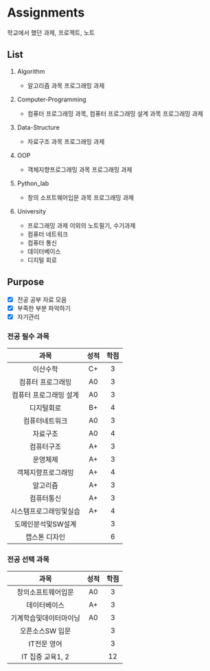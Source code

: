 # Assignments
  
학교에서 했던 과제, 프로젝트, 노트

## List

1. Algorithm
    - 알고리즘 과목 프로그래밍 과제

2. Computer-Programming
    - 컴퓨터 프로그래밍 과목, 컴퓨터 프로그래밍 설계 과목 프로그래밍 과제

3. Data-Structure
    - 자료구조 과목 프로그래밍 과제

4. OOP
    - 객체지향프로그래밍 과목 프로그래밍 과제


5. Python_lab
    - 창의 소프트웨어입문 과목 프로그래밍 과제


6. University
    - 프로그래밍 과제 이외의 노트필기, 수기과제
    - 컴퓨터 네트워크
    - 컴퓨터 통신
    - 데이터베이스
    - 디지털 회로

## Purpose

- [x] 전공 공부 자료 모음
- [x] 부족한 부분 파악하기
- [x] 자기관리

### 전공 필수 과목

<table stype = "border:1px solid green; text-align:center">
  <thead>
    <tr>
      <th style = "text-align:center">과목</th>
      <th style = "text-align:center">성적</th>
      <th style = "text-align:center">학점</th>
    </tr>
  </thead>
  <tbody>
    <tr>
      <td style="text-align:center">이산수학</td>
      <td style="text-align:center">C+</td>
      <td style="text-align:center">3</td>
    </tr>
     <tr>
      <td style="text-align:center">컴퓨터 프로그래밍</td>
      <td style="text-align:center">A0</td>
      <td style="text-align:center">3</td>
    </tr>
     <tr>
      <td style="text-align:center">컴퓨터 프로그래밍 설계</td>
      <td style="text-align:center">A0</td>
      <td style="text-align:center">3</td>
    </tr>
     <tr>
      <td style="text-align:center">디지털회로</td>
      <td style="text-align:center">B+</td>
      <td style="text-align:center">4</td>
    </tr>
     <tr>
      <td style ="text-align:center">컴퓨터네트워크</td>
      <td style ="text-align:center">A0</td>
      <td style ="text-align:center">3</td>
    </tr>
     <tr>
      <td style ="text-align:center">자료구조</td>
      <td style ="text-align:center">A0</td>
      <td style ="text-align:center">4</td>
    </tr>
     <tr>
      <td style ="text-align : center">컴퓨터구조</td>
      <td style ="text-align : center">A+</td>
      <td style ="text-align : center">3</td>
    </tr>
     <tr>
      <td style ="text-align:center">운영체제</td>
      <td style ="text-align:center">A+</td>
      <td style ="text-align:center">3</td>
    </tr>
     <tr>
      <td style ="text-align:center">객체지향프로그래밍</td>
      <td style ="text-align:center">A+</td>
      <td style ="text-align:center">4</td>
    </tr>
     <tr>
      <td style ="text-align:center">알고리즘</td>
      <td style ="text-align:center">A+</td>
      <td style ="text-align:center">3</td>
    </tr>
     <tr>
      <td style ="text-align:center">컴퓨터통신</td>
      <td style ="text-align:center">A+</td>
      <td style ="text-align:center">3</td>
    </tr>
     <tr>
      <td style ="text-align:center">시스템프로그래밍및실습</td>
      <td style ="text-align:center">A+</td>
      <td style ="text-align:center">4</td>
    </tr>
     <tr>
      <td style ="text-align:center">도메인분석및SW설계</td>
      <td style ="text-align:center"></td>
      <td style ="text-align:center">3</td>
    </tr>
     <tr>
      <td style ="text-align:center">캡스톤 디자인</td>
      <td style ="text-align:center"></td>
      <td style ="text-align:center">6</td>
    </tr>
  </tbody>
</table>

### 전공 선택 과목
<table stype = "border:1px solid green; text-align:center">
  <thead>
    <tr>
      <th style = "text-align:center">과목</th>
      <th style = "text-align:center">성적</th>
      <th style = "text-align:center">학점</th>
    </tr>
  </thead>
  <tbody>
    <tr>
      <td style="text-align:center">창의소프트웨어입문</td>
      <td style="text-align:center">A0</td>
      <td style="text-align:center">3</td>
    </tr>
    <tr>
      <td style="text-align:center">데이터베이스</td>
      <td style="text-align:center">A+</td>
      <td style="text-align:center">3</td>
    </tr>
    <tr>
      <td style="text-align:center">기계학습및데이터마이닝</td>
      <td style="text-align:center">A0</td>
      <td style="text-align:center">3</td>
    </tr>
    <tr>
      <td style="text-align:center">오픈소스SW 입문</td>
      <td style="text-align:center"> </td>
      <td style="text-align:center">3</td>
    </tr>
      <tr>
      <td style="text-align:center">IT전문 영어</td>
      <td style="text-align:center"></td>
      <td style="text-align:center">3</td>
    </tr>
     <tr>
      <td style="text-align:center">IT 집중 교육1, 2</td>
      <td style="text-align:center"></td>
      <td style="text-align:center">12</td>
    </tr>
  </tbody>
</table>